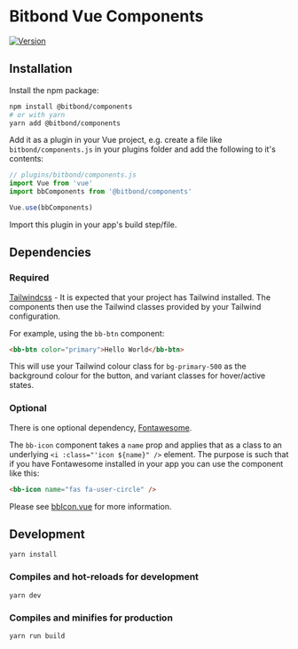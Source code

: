 # Bitbond Vue Components
<a href="https://www.npmjs.com/package/@bitbond/components"><img src="https://img.shields.io/npm/v/@bitbond/components.svg?sanitize=true" alt="Version"></a>

## Installation
Install the npm package:
```bash
npm install @bitbond/components
# or with yarn
yarn add @bitbond/components
```

Add it as a plugin in your Vue project, e.g. create a file like `bitbond/components.js` in your plugins folder and add the following to it's contents:
```javascript
// plugins/bitbond/components.js
import Vue from 'vue'
import bbComponents from '@bitbond/components'

Vue.use(bbComponents)
```

Import this plugin in your app's build step/file.

## Dependencies
### Required
[Tailwindcss](https://tailwindcss.com/) - It is expected that your project has Tailwind installed. The components then use the Tailwind classes provided by your Tailwind configuration.

For example, using the `bb-btn` component:
```html
<bb-btn color="primary">Hello World</bb-btn>
```
This will use your Tailwind colour class for `bg-primary-500` as the background colour for the button, and variant classes for hover/active states.

### Optional
There is one optional dependency, [Fontawesome](https://fontawesome.com/).

The `bb-icon` component takes a `name` prop and applies that as a class to an underlying `<i :class="'icon ${name}" />` element. The purpose is such that if you have Fontawesome installed in your app you can use the component like this:

```html
<bb-icon name="fas fa-user-circle" />
```

Please see [bbIcon.vue](/src/components/bbIcon.vue) for more information.

## Development
```
yarn install
```

### Compiles and hot-reloads for development
```
yarn dev
```

### Compiles and minifies for production
```
yarn run build
```